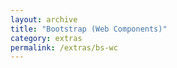 ```yaml
---
layout: archive
title: "Bootstrap (Web Components)"
category: extras
permalink: /extras/bs-wc
---
```

<script>
    document.location = "/extras/bs/webcomponents/accordion";
</script>